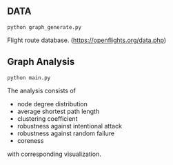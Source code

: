 ## DATA
```
python graph_generate.py
```
Flight route database.
(https://openflights.org/data.php)

## Graph Analysis
```aiignore
python main.py
```
The analysis consists of 
- node degree distribution
- average shortest path length
- clustering coefficient
- robustness against intentional attack
- robustness against random failure
- coreness 

with corresponding visualization.
